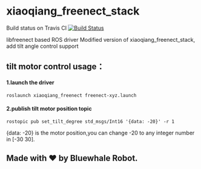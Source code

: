 xiaoqiang_freenect_stack
==============

Build status on Travis CI [![Build Status](https://travis-ci.org/ros-drivers/xiaoqiang_freenect_stack.svg?branch=master)](http://travis-ci.org/ros-drivers/xiaoqiang_freenect_stack)

libfreenect based ROS driver
Modified version of xiaoqiang_freenect_stack, add tilt angle control support


## tilt motor control usage：

#### 1.launch the driver
```
roslaunch xiaoqiang_freenect freenect-xyz.launch
```
#### 2.publish tilt motor position topic
```
rostopic pub set_tilt_degree std_msgs/Int16 '{data: -20}' -r 1
```
{data: -20} is the motor position,you can change -20 to any integer number in [-30 30].

## Made with ❤️ by Bluewhale Robot.
